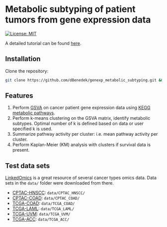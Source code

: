 # Metabolic subtyping of patient tumors from gene expression data

[![License: MIT](https://img.shields.io/badge/License-MIT-yellow.svg)](https://opensource.org/licenses/MIT)

A detailed tutorial can be found [here](https://github.com/dBenedek/genexp_metabolic_subtyping/blob/main/vignettes/tutorial.Rmd).

## Installation

Clone the repository:

```sh
git clone https://github.com/dBenedek/genexp_metabolic_subtyping.git && cd genexp_metabolic_subtyping
```

## Features

1. Perform [GSVA](https://doi.org/10.1186/1471-2105-14-7) on cancer patient gene expression data using [KEGG metabolic pathways](https://www.genome.jp/kegg/pathway.html#metabolism).
2. Perform k-means clustering on the GSVA matrix, identify metabolic subtypes. Optimal number of k is defined based on data or user specified k is used.
3. Summarize pathway activity per cluster: i.e. mean pathway activity per cluster.
4. Perform Kaplan-Meier (KM) analysis with clusters if survival data is present.

## Test data sets

[LinkedOmics](https://www.linkedomics.org/login.php) is a great resource of several cancer types omics data. Data sets in the `data/` folder were downloaded from there.

- [CPTAC-HNSCC](https://www.linkedomics.org/data_download/CPTAC-HNSCC/): `data/CPTAC_HNSCC/`
- [CPTAC-COAD](https://www.linkedomics.org/data_download/CPTAC-COAD/): `data/CPTAC_COAD/`
- [TCGA-COAD](https://www.linkedomics.org/data_download/TCGA-COADREAD/): `data/TCGA_COAD/`
- [TCGA-LAML](https://www.linkedomics.org/data_download/TCGA-LAML/): `data/TCGA_LAML/`
- [TCGA-UVM](https://www.linkedomics.org/data_download/TCGA-UVM/): `data/TCGA_UVM/`
- [TCGA-ACC](https://www.linkedomics.org/data_download/TCGA-ACC/): `data/TCGA_ACC/`
